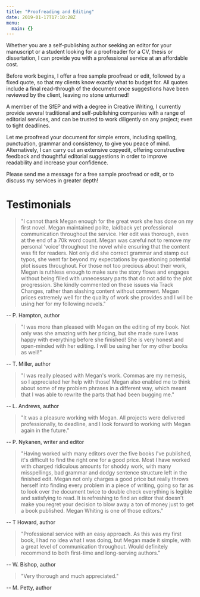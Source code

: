 ```yaml
---
title: "Proofreading and Editing"
date: 2019-01-17T17:10:28Z
menu:
  main: {}
---
```


Whether you are a self-publishing author seeking an editor for your manuscript or a student looking for a proofreader for a CV, thesis or dissertation, I can provide you with a professional service at an affordable cost.

Before work begins, I offer a free sample proofread or edit, followed by a fixed quote, so that my clients know exactly what to budget for. All quotes include a final read-through of the document once suggestions have been reviewed by the client, leaving no stone unturned!

A member of the SfEP  and with a degree in Creative Writing, I currently provide several traditional and self-publishing companies with a range of editorial services, and can be trusted to work diligently on any project; even to tight deadlines.

Let me proofread your document for simple errors, including spelling, punctuation, grammar and consistency, to give you peace of mind. Alternatively, I can carry out an extensive copyedit, offering constructive feedback and thoughtful editorial suggestions in order to improve readability and increase your confidence.

Please send me a message for a free sample proofread or edit, or to discuss my services in greater depth!

# Testimonials

> "I cannot thank Megan enough for the great work she has done on my first novel. Megan maintained polite, laidback yet professional communication throughout the service. Her edit was thorough, even at the end of a 70k word count. Megan was careful not to remove my personal ‘voice’ throughout the novel while ensuring that the content was fit for readers. Not only did she correct grammar and stamp out typos, she went far beyond my expectations by questioning potential plot issues throughout. For those not too precious about their work, Megan is ruthless enough to make sure the story flows and engages without being filled with unnecessary parts that do not add to the plot progression. She kindly commented on these issues via Track Changes, rather than slashing content without comment. Megan prices extremely well for the quality of work she provides and I will be using her for my following novels."

-- P. Hampton, author

> "I was more than pleased with Megan on the editing of my book. Not only was she amazing with her pricing, but she made sure I was happy with everything before she finished! She is very honest and open-minded with her editing. I will be using her for my other books as well!"

-- T. Miller, author

> "I was really pleased with Megan's work. Commas are my nemesis, so I appreciated her help with those! Megan also enabled me to think about some of my problem phrases in a different way, which meant that I was able to rewrite the parts that had been bugging me."

-- L. Andrews, author

> "It was a pleasure working with Megan. All projects were delivered professionally, to deadline, and I look forward to working with Megan again in the future."

-- P. Nykanen, writer and editor

> "Having worked with many editors over the five books I've published, it's difficult to find the right one for a good price. Most I have worked with charged ridiculous amounts for shoddy work, with many misspellings, bad grammar and dodgy sentence structure left in the finished edit. Megan not only charges a good price but really throws herself into finding every problem in a piece of writing, going so far as to look over the document twice to double check everything is legible and satisfying to read. It is refreshing to find an editor that doesn't make you regret your decision to blow away a ton of money just to get a book published. Megan Whiting is one of those editors."

-- T Howard, author

> "Professional service with an easy approach. As this was my first book, I had no idea what I was doing, but Megan made it simple, with a great level of communication throughout. Would definitely recommend to both first-time and long-serving authors."

-- W. Bishop, author

> "Very thorough and much appreciated."

-- M. Petty, author